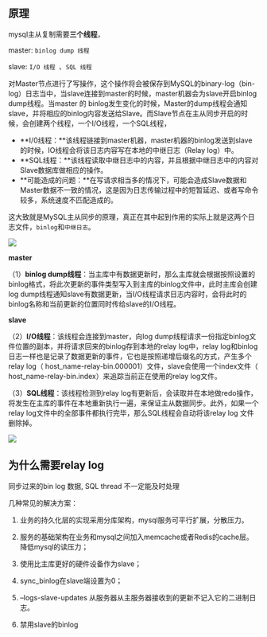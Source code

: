 ## 原理

mysql主从复制需要**三个线程**，

master: `binlog dump 线程`

slave: `I/O 线程 `、`SQL 线程`



对Master节点进行了写操作，这个操作将会被保存到MySQL的binary-log（bin-log）日志当中，当slave连接到master的时候，master机器会为slave开启binlog dump线程。当master 的 binlog发生变化的时候，Master的dump线程会通知slave，并将相应的binlog内容发送给Slave。而Slave节点在主从同步开启的时候，会创建两个线程，一个I/O线程，一个SQL线程，



- **I/0线程：**该线程链接到master机器，master机器的binlog发送到slave的时候，IO线程会将该日志内容写在本地的中继日志（Relay log）中。
- **SQL线程：**该线程读取中继日志中的内容，并且根据中继日志中的内容对Slave数据库做相应的操作。
- **可能造成的问题：**在写请求相当多的情况下，可能会造成Slave数据和Master数据不一致的情况，这是因为日志传输过程中的短暂延迟、或者写命令较多，系统速度不匹配造成的。

这大致就是MySQL主从同步的原理，真正在其中起到作用的实际上就是这两个日志文件，`binlog`和`中继日志`。

![](https://youpaiyun.zongqilive.cn/image/20200620094547.png)





**master**

（1）**binlog dump线程**：当主库中有数据更新时，那么主库就会根据按照设置的binlog格式，将此次更新的事件类型写入到主库的binlog文件中，此时主库会创建log dump线程通知slave有数据更新，当I/O线程请求日志内容时，会将此时的binlog名称和当前更新的位置同时传给slave的I/O线程。

**slave**

（2）**I/O线程**：该线程会连接到master，向log dump线程请求一份指定binlog文件位置的副本，并将请求回来的binlog存到本地的relay log中，relay log和binlog日志一样也是记录了数据更新的事件，它也是按照递增后缀名的方式，产生多个relay log（ host_name-relay-bin.000001）文件，slave会使用一个index文件（ host_name-relay-bin.index）来追踪当前正在使用的relay log文件。

（3）**SQL线程**：该线程检测到relay log有更新后，会读取并在本地做redo操作，将发生在主库的事件在本地重新执行一遍，来保证主从数据同步。此外，如果一个relay log文件中的全部事件都执行完毕，那么SQL线程会自动将该relay log 文件删除掉。



![](https://youpaiyun.zongqilive.cn/image/006tKfTcly1g0c1x3w5n3j30pv0hj756.jpg)

## 为什么需要relay log

同步过来的bin log 数据, SQL thread 不一定能及时处理





几种常见的解决方案：

1. 业务的持久化层的实现采用分库架构，mysql服务可平行扩展，分散压力。

2. 服务的基础架构在业务和mysql之间加入memcache或者Redis的cache层。降低mysql的读压力；

3. 使用比主库更好的硬件设备作为slave；

4. sync_binlog在slave端设置为0；

5. –logs-slave-updates 从服务器从主服务器接收到的更新不记入它的二进制日志。

6. 禁用slave的binlog